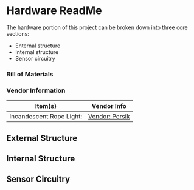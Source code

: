 # Hardware ReadMe
The hardware portion of this project can be broken down into three core sections:
* Enternal structure
* Internal structure
* Sensor circuitry

### Bill of Materials

### Vendor Information
Item(s) | Vendor Info
--------| -----------
Incandescent Rope Light: | [Vendor: Persik](https://persik.com/collections/rope-lights/products/persik-18-feet-red-rope-light-for-indoor-and-outdoor-use-pack-of-2-total-36-feet-length)


## External Structure


## Internal Structure


## Sensor Circuitry
